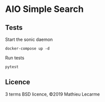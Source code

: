 AIO Simple Search
=================


Tests
-----

Start the sonic daemon

    docker-compose up -d

Run tests

    pytest

Licence
-------

3 terms BSD licence, ©2019 Mathieu Lecarme
